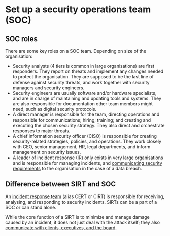# Set up a security operations team (SOC)

## SOC roles

There are some key roles on a SOC team. Depending on size of the organisation:

* Security analysts (4 tiers is common in large organisations) are first responders. They report on threats and implement any changes needed to protect the organisation. They are supposed to be the last line of defense against security threats, and work together with security managers and security engineers.
* Security engineers are usually software and/or hardware specialists, and are in charge of maintaining and updating tools and systems. They are also responsible for documentation other team members might need, such as digital security protocols.
* A direct manager is responsible for the team, directing operations and responsible for communications; hiring; training; and creating and executing the chosen security strategy. They also direct and orchestrate responses to major threats.
* A chief information security officer (CISO) is responsible for creating security-related strategies, policies, and operations. They work closely with CEO, senior management, HR, legal departments, and inform management on security issues.
* A leader of incident response (IR) only exists in very large organisations and is responsible for managing incidents, and [communicating security requirements](communications.md) to the organisation in the case of a data breach.

## Difference between SIRT and SOC

An [incident response team](sirt.md) (alias CERT or CIRT) is responsible for receiving, analysing, and responding to 
security incidents. SIRTs can be a part of a SOC or can stand alone.

While the core function of a SIRT is to minimize and manage damage caused by an incident, it does not just deal with 
the attack itself; they also [communicate with clients, executives, and the board](communications.md).